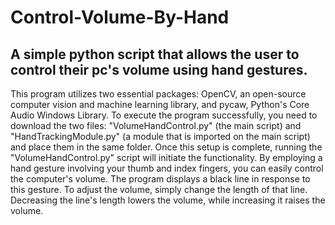# Control-Volume-By-Hand
## A simple python script that allows the user to control their pc's volume using hand gestures.

This program utilizes two essential packages: OpenCV, an open-source computer vision and machine learning library, and pycaw, Python's Core Audio Windows Library. To execute the program successfully, you need to download the two files: "VolumeHandControl.py" (the main script) and "HandTrackingModule.py" (a module that is imported on the main script) and place them in the same folder. Once this setup is complete, running the "VolumeHandControl.py" script will initiate the functionality. By employing a hand gesture involving your thumb and index fingers, you can easily control the computer's volume. The program displays a black line in response to this gesture. To adjust the volume, simply change the length of that line. Decreasing the line's length lowers the volume, while increasing it raises the volume.
